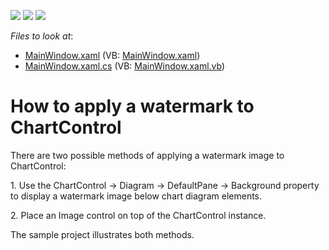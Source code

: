 <!-- default badges list -->
![](https://img.shields.io/endpoint?url=https://codecentral.devexpress.com/api/v1/VersionRange/128568565/22.2.2%2B)
[![](https://img.shields.io/badge/Open_in_DevExpress_Support_Center-FF7200?style=flat-square&logo=DevExpress&logoColor=white)](https://supportcenter.devexpress.com/ticket/details/E3767)
[![](https://img.shields.io/badge/📖_How_to_use_DevExpress_Examples-e9f6fc?style=flat-square)](https://docs.devexpress.com/GeneralInformation/403183)
<!-- default badges end -->
<!-- default file list -->
*Files to look at*:

* [MainWindow.xaml](./CS/Q357477/MainWindow.xaml) (VB: [MainWindow.xaml](./VB/Q357477/MainWindow.xaml))
* [MainWindow.xaml.cs](./CS/Q357477/MainWindow.xaml.cs) (VB: [MainWindow.xaml.vb](./VB/Q357477/MainWindow.xaml.vb))
<!-- default file list end -->
# How to apply a watermark to ChartControl


<p>There are two possible methods of applying a watermark image to ChartControl:</p><p>1. Use the ChartControl -> Diagram -> DefaultPane -> Background property to display a watermark image below chart diagram elements.</p><p>2. Place an Image control on top of the ChartControl instance.</p><p>The sample project illustrates both methods.</p>

<br/>


